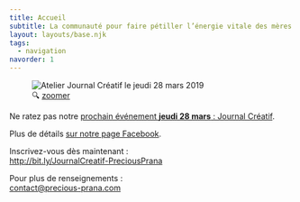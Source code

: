 ```yaml
---
title: Accueil
subtitle: La communauté pour faire pétiller l’énergie vitale des mères actives
layout: layouts/base.njk
tags:
  - navigation
navorder: 1
---
```


<figure class="poster">
  <img src="/images/2019-03-28-atelier-journal-creatif-360.jpg" srcset="/images/2019-03-28-atelier-journal-creatif-360.jpg 360w, /images/2019-03-28-atelier-journal-creatif-480.jpg 480w, /images/2019-03-28-atelier-journal-creatif-640.jpg 640w, /images/2019-03-28-atelier-journal-creatif-800.jpg 800w" sizes="(min-width: 66rem) 20rem, 30vw" alt="Atelier Journal Créatif le jeudi 28 mars 2019" />
  <figcaption>&#128269; <a href="/images/2019-03-28-atelier-journal-creatif.jpg" target="_blank">zoomer</a></figcaption>
</figure>

Ne ratez pas notre [prochain événement **jeudi 28 mars**&nbsp;: Journal&nbsp;Créatif](/evenements/2019/03/28/atelier-journal-creatif/).

Plus de détails <a href="https://www.facebook.com/events/1101982766675294/" class="facebook">sur notre page Facebook</a>.

Inscrivez-vous dès maintenant&nbsp;:<br /><http://bit.ly/JournalCreatif-PreciousPrana>

Pour plus de renseignements&nbsp;:<br /><contact@precious-prana.com>

